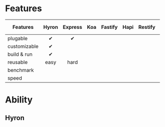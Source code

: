 # Features

| Features     | Hyron | Express |  Koa  | Fastify | Hapi  | Restify | Molecular | Feather | Raw Node |
| ------------ | :---: | :-----: | :---: | :-----: | :---: | :-----: | :-------: | :-----: | :------: |
| plugable     |   ✔   |    ✔    |       |         |       |         |           |         |
| customizable |   ✔   |         |       |         |       |         |           |         |
| build & run  |   ✔   |         |       |         |       |         |           |         |
| reusable     | easy  |  hard   |
| benchmark    |
| speed        |

# Ability

## **Hyron**


